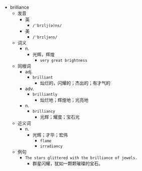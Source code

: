 - brilliance
  - 发音
    - 英
      - `/'brɪlj(ə)ns/`
    - 美
      - `/'brɪljəns/`
  - 词义
    - n.
      - 光辉，辉煌
        - `very great brightness`
  - 同根词
    - adj.
      - `brilliant`
        - 灿烂的，闪耀的；杰出的；有才气的
    - adv.
      - `brilliantly`
        - 灿烂地；辉煌地；光亮地
    - n.
      - `brilliancy`
        - 光辉；耀度；宝石光
  - 近义词
    - n.
      - 光辉；才华；宏伟
        - `flame`
        - `irradiancy`
  - 例句
    - `The stars glittered with the brilliance of jewels.`
      - 群星闪耀，犹如一颗颗璀璨的宝石。

